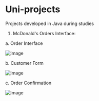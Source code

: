 # Uni-projects
Projects developed in Java during studies

1. McDonald's Orders Interface: 


a. Order Interface

![image](https://user-images.githubusercontent.com/74265218/222906047-98310267-5aaf-403d-8b60-40008dff8998.png)

b. Customer Form 

![image](https://user-images.githubusercontent.com/74265218/222905807-e3f1500c-c463-4db8-a85e-4c720dcf45bd.png)

c. Order Confirmation

![image](https://user-images.githubusercontent.com/74265218/222905827-1e1de0e9-1926-4688-93f2-c160b4f30d2f.png)
